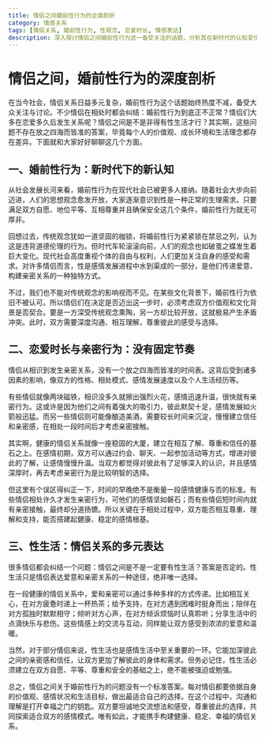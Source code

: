 ```yaml
---
title: 情侣之间婚前性行为的全面剖析
category: 情感关系
tags: [情侣关系, 婚前性行为, 性观念, 恋爱时长, 情感表达]
description: 深入探讨情侣之间婚前性行为这一备受关注的话题，分析其在新时代的认知变化，阐述恋爱时长与亲密行为的关系，以及性生活并非情侣关系的唯一表达方式，为情侣们提供关于此问题的思考方向和决策依据。
---
```


# 情侣之间，婚前性行为的深度剖析

在当今社会，情侣关系日益多元复杂，婚前性行为这个话题始终热度不减，备受大众关注与讨论。不少情侣在相处时都会纠结：婚前性行为到底正不正常？情侣们大多在恋爱多久后发生关系呢？情侣之间是不是非得有性生活才行？其实啊，这些问题不存在放之四海而皆准的答案，毕竟每个人的价值观、成长环境和生活理念都存在差异。下面就和大家好好聊聊这几个方面。

## 一、婚前性行为：新时代下的新认知

从社会发展长河来看，婚前性行为在现代社会已被更多人接纳。随着社会大步向前迈进，人们的思想观念愈发开放，大家逐渐意识到性是一种正常的生理需求。只要满足双方自愿、地位平等、互相尊重并且确保安全这几个条件，婚前性行为就无可厚非。

回想过去，传统观念犹如一道坚固的枷锁，将婚前性行为紧紧锁在禁忌之列，认为这是违背道德伦理的行为。但时代车轮滚滚向前，人们的观念也如破茧之蝶发生着巨大变化。现代社会高度重视个体的自由与权利，人们更加关注自身的感受和需求。对许多情侣而言，性是感情发展进程中水到渠成的一部分，是他们传递爱意、构建亲密关系的一种独特方式。

不过，我们也不能对传统观念的影响视而不见。在某些文化背景下，婚前性行为依旧不被认可。所以情侣们在决定是否迈出这一步时，必须考虑双方价值观和文化背景是否契合。要是一方深受传统观念熏陶，另一方却比较开放，这就极易产生矛盾冲突。此时，双方需要深度沟通、相互理解，尊重彼此的感受与选择。

## 二、恋爱时长与亲密行为：没有固定节奏

情侣从相识到发生亲密关系，没有一个放之四海而皆准的时间表。这背后受到诸多因素的影响，像双方的性格、相处模式、感情发展速度以及个人生活经历等。

有些情侣就像两块磁铁，相识没多久就擦出强烈火花，感情迅速升温，很快就有亲密行为。这或许是因为他们之间有着强大的吸引力，彼此默契十足，感情发展如火箭般迅猛。而另一些情侣则可能像酿造美酒，需要较长时间来沉淀，慢慢建立信任和亲密感，在相处一段时间后才考虑亲密接触。

其实啊，健康的情侣关系就像一座稳固的大厦，建立在相互了解、尊重和信任的基石之上。在感情初期，双方可以通过约会、聊天、一起参加活动等方式，增进对彼此的了解，让感情慢慢升温。当双方都觉得对彼此有了足够深入的认识，并且感情深厚时，再去考虑亲密行为是比较明智的选择。

但这里有个误区得纠正一下，时间的早晚绝不是衡量一段感情健康与否的标准。有些情侣相处许久才发生亲密行为，可他们的感情坚如磐石；而有些情侣短时间内就有亲密接触，最终却分道扬镳。所以关键在于相处过程中，双方能否相互尊重、理解和支持，能否搭建起健康、稳定的感情根基。

## 三、性生活：情侣关系的多元表达

很多情侣都会纠结一个问题：情侣之间是不是一定要有性生活？答案是否定的。性生活只是情侣表达爱意和亲密关系的一种途径，绝非唯一选择。

在一段健康的情侣关系中，爱和亲密可以通过多种多样的方式传递。比如相互关心，在对方疲惫时递上一杯热茶；给予支持，在对方遇到困难时挺身而出；陪伴在对方孤独时默默相守；倾听对方心声，在对方倾诉烦恼时认真聆听；分享生活中的点滴快乐与悲伤。这些情感上的交流与互动，同样能让双方感受到浓浓的爱意和温暖。

当然，对于部分情侣来说，性生活也是感情生活中至关重要的一环。它能加深彼此之间的亲密感和信任，让双方更加了解彼此的身体和需求。但务必记住，性生活必须建立在双方自愿、平等、尊重和安全的基础之上，绝不能被强迫或勉强。

总之，情侣之间关于婚前性行为的问题没有一个标准答案。每对情侣都要依据自身的价值观、感情状况和生活目标，做出最适合自己的选择。在这个过程中，沟通和理解是打开幸福之门的钥匙。双方要坦诚地交流想法和感受，尊重彼此的选择，共同探索适合双方的感情模式。唯有如此，才能携手构建健康、稳定、幸福的情侣关系。